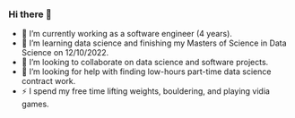 ### Hi there 👋

<!--
**Nautilus5/Nautilus5** is a ✨ _special_ ✨ repository because its `README.md` (this file) appears on your GitHub profile.
-->

- 🔭 I’m currently working as a software engineer (4 years).
- 🌱 I’m learning data science and finishing my Masters of Science in Data Science on 12/10/2022.
- 👯 I’m looking to collaborate on data science and software projects.
- 🤔 I’m looking for help with finding low-hours part-time data science contract work.
- ⚡ I spend my free time lifting weights, bouldering, and playing vidia games.
